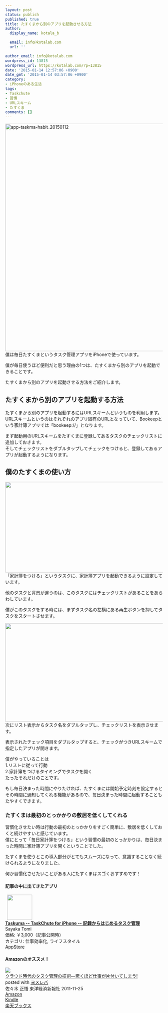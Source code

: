 ```yaml
---
layout: post
status: publish
published: true
title: たすくまから別のアプリを起動させる方法
author:
  display_name: kotala_b

  email: info@kotalab.com
  url: ''

author_email: info@kotalab.com
wordpress_id: 13815
wordpress_url: https://kotalab.com/?p=13815
date: '2015-01-14 12:57:06 +0900'
date_gmt: '2015-01-14 03:57:06 +0900'
category:
- iPhoneのある生活
tags:
- Taskchute
- 習慣
- URLスキーム
- たすくま
comments: []
---
```

<p><img src="https://kotalab.com/wp-content/uploads/2015/01/app-taskma-habit_20150112.jpg" alt="app-taskma-habit_20150112" width="1024" height="724" class="aligncenter size-full wp-image-13825" /><br />
僕は毎日たすくまというタスク管理アプリをiPhoneで使っています。</p>
<p>僕が毎日使うほど便利だと思う理由の1つは、たすくまから別のアプリを起動できることです。</p>
<p>たすくまから別のアプリを起動させる方法をご紹介します。</p>
<!--more-->
<h2>たすくまから別のアプリを起動する方法</h2>
<p>たすくまから別のアプリを起動するには<span class="b">URLスキーム</span>というものを利用します。<br />
<span class="b">URLスキーム</span>というのはそれぞれのアプリ固有のURLとなっていて、Bookeepという家計簿アプリでは「bookeep://」となります。</p>
<p>まず起動用のURLスキームをたすくまに登録してあるタスクのチェックリストに追加しておきます。<br />
そしてチェックリストをダブルタップしてチェックをつけると、登録してあるアプリが起動するようになります。</p>
<h2>僕のたすくまの使い方</h2>
<p><img alt="" src="https://kotalab.com/wp-content/uploads/2015/01/slooProImg_20150114125205.jpg" width="720" height="288" /><br />
「家計簿をつける」というタスクに、家計簿アプリを起動できるように設定しています。</p>
<p>他のタスクと背景が違うのは、このタスクにはチェックリストがあることをあらわしています。</p>
<p>僕がこのタスクをする時には、まずタスク名の左横にある再生ボタンを押してタスクをスタートさせます。</p>
<p><img alt="" src="https://kotalab.com/wp-content/uploads/2015/01/slooProImg_20150114125204.jpg" width="720" height="313" /><br />
次にリスト表示からタスク名をダブルタップし、チェックリストを表示させます。</p>
<p>表示されたチェック項目をダブルタップすると、チェックがつきURLスキームで指定したアプリが開きます。</p>
<p>僕がやっていることは<br />
1.リストに従って行動<br />
2.家計簿をつけるタイミングでタスクを開く<br />
たったそれだけのことです。</p>
<p>もし毎日決まった時間にやりたければ、たすくまには開始予定時刻を設定するとその時間に通知してくれる機能があるので、毎日決まった時間に起動することもたやすくできます。</p>
<h3>たすくまは最初のとっかかりの敷居を低くしてくれる</h3>
<p>習慣化させたい時は行動の最初のとっかかりをすごく簡単に、敷居を低くしておくと続けやすいと感じています。<br />
僕にとって「毎日家計簿をつける」という習慣の最初のとっかかりは、<span class="b">毎日決まった時間に家計簿アプリを開く</span>ということでした。</p>
<p>たすくまを使うとこの導入部分がとてもスムーズになって、意識することなく続けられるようになりました。</p>
<p>何か習慣化させたいことがある人にたすくまはスゴくおすすめです！</p>
<h4 class="app">記事の中に出てきたアプリ</h4>
<div class="applink">
<div class="applinkimg"><a href="https://itunes.apple.com/jp/app/taskuma-taskchute-for-iphone/id896335635?mt=8&uo=4&at=10l4yU" rel="nofollow" target="_blank"><img hspace="6" src="http://a1343.phobos.apple.com/us/r30/Purple1/v4/12/14/b5/1214b543-8ba2-3e4e-247e-7ce468d14451/mzl.mksmujrf.png" width="80" /></a></div>
<div class="applinktext">
<div class="applinktitle"><strong><a href="https://itunes.apple.com/jp/app/taskuma-taskchute-for-iphone/id896335635?mt=8&uo=4&at=10l4yU" rel="nofollow" target="_blank">Taskuma -- TaskChute for iPhone -- 記録からはじめるタスク管理</a></strong></div>
<div class="applinkinfo">Sayaka Tomi</div>
<div class="applinkinfo">価格: ￥3,000（記事公開時）</div>
<div class="applinkinfo">カテゴリ: 仕事効率化, ライフスタイル</div>
</div>
<div class="clear"></div>
<div class="appstorelink"><a href="https://itunes.apple.com/jp/app/taskuma-taskchute-for-iphone/id896335635?mt=8&uo=4&at=10l4yU" rel="nofollow" target="_blank">AppStore</a></div>
</div>
<h4 class="ama">Amazonのオススメ！</h4>
<div class="booklink-box">
<div class="booklink-image"><a href="https://www.amazon.co.jp/exec/obidos/asin/4492580948/same-22/" rel="nofollow" target="_blank"><img src="https://images-fe.ssl-images-amazon.com/images/I/41Uk63c9VWL._SL160_.jpg" style="border: none;" /></a></div>
<div class="booklink-info">
<div class="booklink-name"><a href="https://www.amazon.co.jp/exec/obidos/asin/4492580948/same-22/" rel="nofollow" target="_blank">クラウド時代のタスク管理の技術―驚くほど仕事が片付いてしまう!</a>
<div class="booklink-powered-date">posted with <a href="https://yomereba.com" rel="nofollow" target="_blank">ヨメレバ</a></div>
</div>
<div class="booklink-detail">佐々木 正悟 東洋経済新報社 2011-11-25    </div>
<div class="booklink-link2">
<div class="shoplinkamazon"><a href="https://www.amazon.co.jp/exec/obidos/asin/4492580948/same-22/" rel="nofollow" target="_blank" title="アマゾン" >Amazon</a></div>
<div class="shoplinkkindle"><a href="https://www.amazon.co.jp/exec/obidos/ASIN/B009E5JT8Q/same-22/" rel="nofollow" target="_blank" >Kindle</a></div>
<div class="shoplinkrakuten"><a href="http://c.af.moshimo.com/af/c/click?a_id=374941&p_id=56&pc_id=56&pl_id=637&s_v=b5Rz2P0601xu&url=http%3A%2F%2Fbooks.rakuten.co.jp%2Frb%2F11380563%2F" rel="nofollow" target="_blank" title="楽天ブックス" >楽天ブックス</a></div>
</p></div>
</div>
<div class="booklink-footer"></div>
</div>
